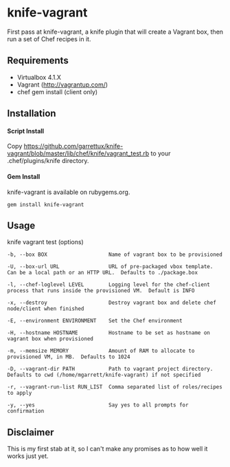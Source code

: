 knife-vagrant
========
First pass at knife-vagrant, a knife plugin that will create a Vagrant box, then run a set of Chef recipes in it.

Requirements
-------------------

- Virtualbox 4.1.X
- Vagrant (http://vagrantup.com/)
- chef gem install (client only)

Installation
-------------------
#### Script Install
Copy https://github.com/garrettux/knife-vagrant/blob/master/lib/chef/knife/vagrant_test.rb to your .chef/plugins/knife directory.

#### Gem Install
knife-vagrant is available on rubygems.org.

    gem install knife-vagrant

Usage
-------------------
knife vagrant test (options)

    -b, --box BOX                    Name of vagrant box to be provisioned

    -U, --box-url URL                URL of pre-packaged vbox template.  Can be a local path or an HTTP URL.  Defaults to ./package.box

    -l, --chef-loglevel LEVEL        Logging level for the chef-client process that runs inside the provisioned VM.  Default is INFO

    -x, --destroy                    Destroy vagrant box and delete chef node/client when finished

    -E, --environment ENVIRONMENT    Set the Chef environment

    -H, --hostname HOSTNAME          Hostname to be set as hostname on vagrant box when provisioned

    -m, --memsize MEMORY             Amount of RAM to allocate to provisioned VM, in MB.  Defaults to 1024

    -D, --vagrant-dir PATH           Path to vagrant project directory.  Defaults to cwd (/home/mgarrett/knife-vagrant) if not specified

    -r, --vagrant-run-list RUN_LIST  Comma separated list of roles/recipes to apply

    -y, --yes                        Say yes to all prompts for confirmation

Disclaimer
-------------------

This is my first stab at it, so I can't make any promises as to how well it works just yet.
